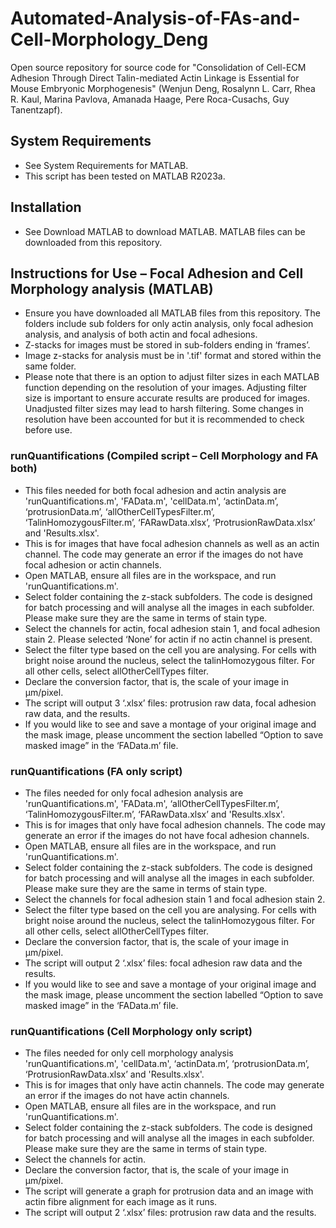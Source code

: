 # Automated-Analysis-of-FAs-and-Cell-Morphology_Deng
Open source repository for source code for "Consolidation of Cell-ECM Adhesion Through Direct Talin-mediated Actin Linkage is Essential for Mouse Embryonic Morphogenesis" (Wenjun Deng, Rosalynn L. Carr, Rhea R. Kaul, Marina Pavlova, Amanada Haage, Pere Roca-Cusachs, Guy Tanentzapf).

## System Requirements
- See System Requirements for MATLAB.
-	This script has been tested on MATLAB R2023a.

## Installation
- See Download MATLAB to download MATLAB. MATLAB files can be downloaded from this repository.

## Instructions for Use – Focal Adhesion and Cell Morphology analysis (MATLAB)
- Ensure you have downloaded all MATLAB files from this repository. The folders include sub folders for only actin analysis, only focal adhesion analysis, and analysis of both actin and focal adhesions.
- Z-stacks for images must be stored in sub-folders ending in ‘frames’.
- Image z-stacks for analysis must be in '.tif' format and stored within the same folder.
- Please note that there is an option to adjust filter sizes in each MATLAB function depending on the resolution of your images. Adjusting filter size is important to ensure accurate results are produced for images. Unadjusted filter sizes may lead to harsh filtering. Some changes in resolution have been accounted for but it is recommended to check before use.

### runQuantifications (Compiled script – Cell Morphology and FA both)
- This files needed for both focal adhesion and actin analysis are 'runQuantifications.m', 'FAData.m', 'cellData.m', ‘actinData.m’, ‘protrusionData.m’, ‘allOtherCellTypesFilter.m’, ‘TalinHomozygousFilter.m’, ‘FARawData.xlsx’, ‘ProtrusionRawData.xlsx’ and 'Results.xlsx'.
- This is for images that have focal adhesion channels as well as an actin channel. The code may generate an error if the images do not have focal adhesion or actin channels.
- Open MATLAB, ensure all files are in the workspace, and run 'runQuantifications.m'.
- Select folder containing the z-stack subfolders. The code is designed for batch processing and will analyse all the images in each subfolder. Please make sure they are the same in terms of stain type.
- Select the channels for actin, focal adhesion stain 1, and focal adhesion stain 2. Please selected ‘None’ for actin if no actin channel is present.
- Select the filter type based on the cell you are analysing. For cells with bright noise around the nucleus, select the talinHomozygous filter. For all other cells, select allOtherCellTypes filter.
- Declare the conversion factor, that is, the scale of your image in µm/pixel.
- The script will output 3 ‘.xlsx’ files: protrusion raw data, focal adhesion raw data, and the results. 
- If you would like to see and save a montage of your original image and the mask image, please uncomment the section labelled “Option to save masked image” in the ‘FAData.m’ file.

### runQuantifications (FA only script)
- The files needed for only focal adhesion analysis are 'runQuantifications.m', 'FAData.m', ‘allOtherCellTypesFilter.m’, ‘TalinHomozygousFilter.m’, ‘FARawData.xlsx’ and 'Results.xlsx'.
- This is for images that only have focal adhesion channels. The code may generate an error if the images do not have focal adhesion channels.
- Open MATLAB, ensure all files are in the workspace, and run 'runQuantifications.m'.
- Select folder containing the z-stack subfolders. The code is designed for batch processing and will analyse all the images in each subfolder. Please make sure they are the same in terms of stain type.
- Select the channels for focal adhesion stain 1 and focal adhesion stain 2.
- Select the filter type based on the cell you are analysing. For cells with bright noise around the nucleus, select the talinHomozygous filter. For all other cells, select allOtherCellTypes filter.
- Declare the conversion factor, that is, the scale of your image in µm/pixel.
- The script will output 2 ‘.xlsx’ files: focal adhesion raw data and the results. 
- If you would like to see and save a montage of your original image and the mask image, please uncomment the section labelled “Option to save masked image” in the ‘FAData.m’ file.

### runQuantifications (Cell Morphology only script)
- The files needed for only cell morphology analysis 'runQuantifications.m', 'cellData.m', ‘actinData.m’, ‘protrusionData.m’, ‘ProtrusionRawData.xlsx’ and 'Results.xlsx'.
- This is for images that only have actin channels. The code may generate an error if the images do not have actin channels.
- Open MATLAB, ensure all files are in the workspace, and run 'runQuantifications.m'.
- Select folder containing the z-stack subfolders. The code is designed for batch processing and will analyse all the images in each subfolder. Please make sure they are the same in terms of stain type.
- Select the channels for actin.
- Declare the conversion factor, that is, the scale of your image in µm/pixel.
- The script will generate a graph for protrusion data and an image with actin fibre alignment for each image as it runs.
- The script will output 2 ‘.xlsx’ files: protrusion raw data and the results. 
